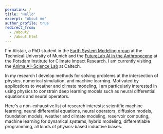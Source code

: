 ```yaml
---
permalink: /
title: "Hello"
excerpt: "About me"
author_profile: true
redirect_from: 
  - /about/
  - /about.html
---
```


I'm Alistair, a PhD student in the [Earth System Modeling group](https://www.asg.ed.tum.de/en/esm/home/) at the Technical University of Munich and the [FutureLab AI in the Anthropocene](https://www.pik-potsdam.de/en/institute/futurelabs/artificial-intelligence-in-the-anthropocene/) at the Potsdam Institute for Climate Impact Research.
I am currently visiting the [Anima AI+Science Lab](http://tensorlab.cms.caltech.edu/users/anima/) at Caltech.

In my research I develop methods for solving problems at the intersection of physics, numerical simulation, and machine learning.
Motivated by applications to weather and climate modeling, I am particularly interested in using physics to constrain deep learning models such as neural differential equations and neural operators.

Here's a non-exhaustive list of research interests: 
scientific machine learning, 
neural differential equations, 
neural operators,
diffusion models,
foundation models,
weather and climate modeling,
reservoir computing, 
machine learning for dynamical systems, 
hybrid modeling, 
differentiable programming, 
all kinds of physics-based inductive biases.
